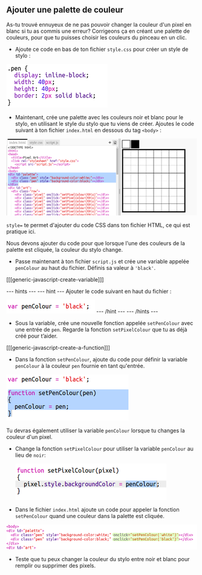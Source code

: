 ## Ajouter une palette de couleur

As-tu trouvé ennuyeux de ne pas pouvoir changer la couleur d'un pixel en blanc si tu as commis une erreur? Corrigeons ça en créant une palette de couleurs, pour que tu puisses choisir les couleurs du pinceau en un clic.

+ Ajoute ce code en bas de ton fichier `style.css` pour créer un style de stylo :

![capture d'écran](images/pixel-art-pen.png)

+ Maintenant, crée une palette avec les couleurs noir et blanc pour le stylo, en utilisant le style du stylo que tu viens de créer. Ajoutes le code suivant à ton fichier `index.html` en dessous du tag `<body>` :

![capture d’écran](images/pixel-art-palette.png)

`style=` te permet d'ajouter du code CSS dans ton fichier HTML, ce qui est pratique ici.

Nous devons ajouter du code pour que lorsque l'une des couleurs de la palette est cliquée, la couleur du stylo change.

+ Passe maintenant à ton fichier `script.js` et crée une variable appelée `penColour` au haut du fichier. Définis sa valeur à `'black'`.

[[[generic-javascript-create-variable]]]

--- hints ---
 --- hint --- Ajouter le code suivant en haut du fichier :

![capture d'écran](images/pixel-art-pencolour.png)
--- /hint ---
--- /hints ---

+ Sous la variable, crée une nouvelle fonction appelée `setPenColour` avec une entrée de `pen`. Regarde la fonction `setPixelColour` que tu as déjà créé pour t’aider.

[[[generic-javascript-create-a-function]]]

+ Dans la fonction `setPenColour`, ajoute du code pour définir la variable `penColour` à la couleur `pen` fournie en tant qu'entrée.

![capture d'écran](images/pixel-art-set-pen.png)

Tu devras également utiliser la variable `penColour` lorsque tu changes la couleur d'un pixel.

+ Change la fonction `setPixelColour` pour utiliser la variable `penColour` au lieu de `noir`:
    
    ![capture d'écran](images/pixel-art-use-pen.png)

+ Dans le fichier `index.html` ajoute un code pour appeler la fonction `setPenColour` quand une couleur dans la palette est cliquée.

![capture d'écran](images/pixel-art-palette-onclick.png)

+ Teste que tu peux changer la couleur du stylo entre noir et blanc pour remplir ou supprimer des pixels.
